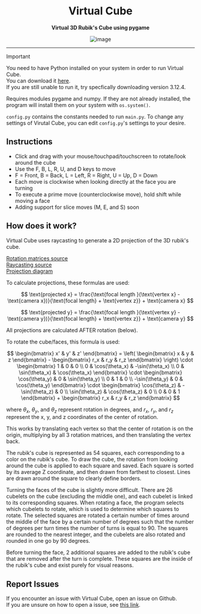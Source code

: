 
<div align="center">
    <h1>Virtual Cube</h1>
    <p><strong>Virtual 3D Rubik's Cube using pygame</strong></p>


![image](https://github.com/user-attachments/assets/8eb2a847-7a48-48b1-9dea-5e6f74b70cba)
</div>
<hr>  

> [!IMPORTANT]
> You need to have Python installed on your system in order to run Virtual Cube.  
> You can download it [here](https://www.python.org/downloads/).  
> If you are still unable to run it, try specfically downloading version 3.12.4.

Requires modules pygame and numpy. If they are not already installed, the program will install them on your system with `os.system()`.  

`config.py` contains the constants needed to run `main.py`. To change any settings of Virutal Cube, you can edit `config.py`'s settings to your desire.

## Instructions  
<ul>
  <li>Click and drag with your mouse/touchpad/touchscreen to rotate/look around the cube</li>
  <li>Use the F, B, L, R, U, and D keys to move</li>
  <li>F = Front, B = Back, L = Left, R = Right, U = Up, D = Down</li>
  <li>Each move is clockwise when looking directly at the face you are turning</li>
  <li>To execute a prime move (counterclockwise move), hold shift while moving a face</li>
  <li>Adding support for slice moves (M, E, and S) soon</li>
</ul>

## How does it work?

Virtual Cube uses raycasting to generate a 2D projection of the 3D rubik's cube.

[Rotation matrices source](https://en.wikipedia.org/wiki/Rotation_matrix#In_three_dimensions)  
[Raycasting source](https://en.wikipedia.org/wiki/Ray_casting)  
[Projection diagram](https://en.wikipedia.org/wiki/Ray_tracing_(graphics)#/media/File:Ray_trace_diagram.svg)

To calculate projections, these formulas are used:  

$$ \text{projected x} = \frac{\text{focal length }(\text{vertex x} - \text{camera x})}{\text{focal length} + \text{vertex z}} + \text{camera x} $$  
  
$$ \text{projected y} = \frac{\text{focal length }(\text{vertex y} - \text{camera y})}{\text{focal length} + \text{vertex z}} + \text{camera y} $$  

All projections are calculated AFTER rotation (below).

To rotate the cube/faces, this formula is used:  

$$
\begin{bmatrix}
x' & y' & z'
\end{bmatrix} = 
\left( 
\begin{bmatrix}
x & y & z
\end{bmatrix} - 
\begin{bmatrix}
r_x & r_y & r_z
\end{bmatrix} 
\right) \cdot 
\begin{bmatrix}
1 & 0 & 0 \\
0 & \cos(\theta_x) & -\sin(\theta_x) \\
0 & \sin(\theta_x) & \cos(\theta_x)
\end{bmatrix} \cdot 
\begin{bmatrix}
\cos(\theta_y) & 0 & \sin(\theta_y) \\
0 & 1 & 0 \\
-\sin(\theta_y) & 0 & \cos(\theta_y)
\end{bmatrix} \cdot 
\begin{bmatrix}
\cos(\theta_z) & -\sin(\theta_z) & 0 \\
\sin(\theta_z) & \cos(\theta_z) & 0 \\
0 & 0 & 1
\end{bmatrix} + 
\begin{bmatrix}
r_x & r_y & r_z
\end{bmatrix}
$$

where $θ_x$, $θ_y$, and $θ_z$ represent rotation in degrees, and $r_x$, $r_y$, and $r_z$ represent the x, y, and z coordinates of the center of rotation.

This works by translating each vertex so that the center of rotation is on the origin, multiplying by all 3 rotation matrices, and then translating the vertex back.

The rubik's cube is represented as 54 squares, each corresponding to a color on the rubik's cube. To draw the cube, the rotation from looking around the cube is applied to each square and saved. Each square is sorted by its average Z coordinate, and then drawn from farthest to closest. Lines are drawn around the square to clearly define borders.  

Turning the faces of the cube is slightly more difficult. There are 26 cubelets on the cube (excluding the middle one), and each cubelet is linked to its corresponding squares. When rotating a face, the program selects which cubelets to rotate, which is used to determine which squares to rotate. The selected squares are rotated
a certain number of times around the middle of the face by a certain number of degrees such that the number of degrees per turn times the number of turns is equal to 90. The squares are rounded to the nearest integer, and the cubelets are also rotated and rounded in one go by 90 degrees.  

Before turning the face, 2 additional squares are added to the rubik's cube that are removed after the turn is complete. These squares are the inside of the rubik's cube and exist purely for visual reasons.

## Report Issues  
If you encounter an issue with Virtual Cube, open an issue on Github.  
If you are unsure on how to open a issue, see [this link](https://docs.github.com/en/issues/tracking-your-work-with-issues/quickstart).


